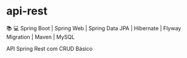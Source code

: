 # api-rest
📚 💻 Spring Boot | Spring Web | Spring Data JPA | Hibernate | Flyway Migration | Maven | MySQL

API Spring Rest com CRUD Básico
